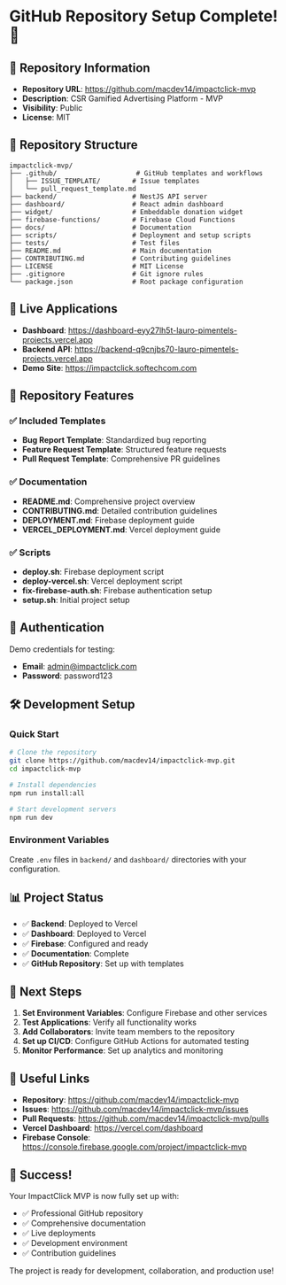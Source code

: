 # GitHub Repository Setup Complete! 🎉

## 📍 Repository Information

- **Repository URL**: https://github.com/macdev14/impactclick-mvp
- **Description**: CSR Gamified Advertising Platform - MVP
- **Visibility**: Public
- **License**: MIT

## 📁 Repository Structure

```
impactclick-mvp/
├── .github/                    # GitHub templates and workflows
│   ├── ISSUE_TEMPLATE/        # Issue templates
│   └── pull_request_template.md
├── backend/                   # NestJS API server
├── dashboard/                 # React admin dashboard
├── widget/                    # Embeddable donation widget
├── firebase-functions/        # Firebase Cloud Functions
├── docs/                      # Documentation
├── scripts/                   # Deployment and setup scripts
├── tests/                     # Test files
├── README.md                  # Main documentation
├── CONTRIBUTING.md            # Contributing guidelines
├── LICENSE                    # MIT License
├── .gitignore                 # Git ignore rules
└── package.json               # Root package configuration
```

## 🚀 Live Applications

- **Dashboard**: https://dashboard-eyy27lh5t-lauro-pimentels-projects.vercel.app
- **Backend API**: https://backend-q9cnjbs70-lauro-pimentels-projects.vercel.app
- **Demo Site**: https://impactclick.softechcom.com

## 🔧 Repository Features

### ✅ Included Templates
- **Bug Report Template**: Standardized bug reporting
- **Feature Request Template**: Structured feature requests
- **Pull Request Template**: Comprehensive PR guidelines

### ✅ Documentation
- **README.md**: Comprehensive project overview
- **CONTRIBUTING.md**: Detailed contribution guidelines
- **DEPLOYMENT.md**: Firebase deployment guide
- **VERCEL_DEPLOYMENT.md**: Vercel deployment guide

### ✅ Scripts
- **deploy.sh**: Firebase deployment script
- **deploy-vercel.sh**: Vercel deployment script
- **fix-firebase-auth.sh**: Firebase authentication setup
- **setup.sh**: Initial project setup

## 🔐 Authentication

Demo credentials for testing:
- **Email**: admin@impactclick.com
- **Password**: password123

## 🛠️ Development Setup

### Quick Start
```bash
# Clone the repository
git clone https://github.com/macdev14/impactclick-mvp.git
cd impactclick-mvp

# Install dependencies
npm run install:all

# Start development servers
npm run dev
```

### Environment Variables
Create `.env` files in `backend/` and `dashboard/` directories with your configuration.

## 📊 Project Status

- ✅ **Backend**: Deployed to Vercel
- ✅ **Dashboard**: Deployed to Vercel
- ✅ **Firebase**: Configured and ready
- ✅ **Documentation**: Complete
- ✅ **GitHub Repository**: Set up with templates

## 🎯 Next Steps

1. **Set Environment Variables**: Configure Firebase and other services
2. **Test Applications**: Verify all functionality works
3. **Add Collaborators**: Invite team members to the repository
4. **Set up CI/CD**: Configure GitHub Actions for automated testing
5. **Monitor Performance**: Set up analytics and monitoring

## 🔗 Useful Links

- **Repository**: https://github.com/macdev14/impactclick-mvp
- **Issues**: https://github.com/macdev14/impactclick-mvp/issues
- **Pull Requests**: https://github.com/macdev14/impactclick-mvp/pulls
- **Vercel Dashboard**: https://vercel.com/dashboard
- **Firebase Console**: https://console.firebase.google.com/project/impactclick-mvp

## 🎉 Success!

Your ImpactClick MVP is now fully set up with:
- ✅ Professional GitHub repository
- ✅ Comprehensive documentation
- ✅ Live deployments
- ✅ Development environment
- ✅ Contribution guidelines

The project is ready for development, collaboration, and production use!
